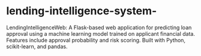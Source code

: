 # lending-intelligence-system-
LendingIntelligenceWeb: A Flask-based web application for predicting loan approval using a machine learning model trained on applicant financial data. Features include approval probability and risk scoring. Built with Python, scikit-learn, and pandas.
